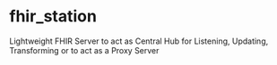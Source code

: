 # fhir_station
Lightweight FHIR Server to act as Central Hub for Listening, Updating, Transforming or to act as a Proxy Server
